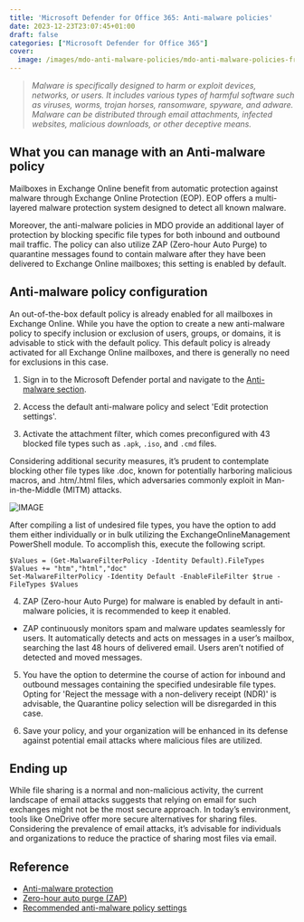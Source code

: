 ```yaml
---
title: 'Microsoft Defender for Office 365: Anti-malware policies'
date: 2023-12-23T23:07:45+01:00
draft: false
categories: ["Microsoft Defender for Office 365"]
cover: 
  image: /images/mdo-anti-malware-policies/mdo-anti-malware-policies-front.png
---
```


> _Malware is specifically designed to harm or exploit devices, networks, or users. It includes various types of harmful software such as viruses, worms, trojan horses, ransomware, spyware, and adware. Malware can be distributed through email attachments, infected websites, malicious downloads, or other deceptive means._

## What you can manage with an Anti-malware policy
Mailboxes in Exchange Online benefit from automatic protection against malware through Exchange Online Protection (EOP). EOP offers a multi-layered malware protection system designed to detect all known malware.

Moreover, the anti-malware policies in MDO provide an additional layer of protection by blocking specific file types for both inbound and outbound mail traffic. The policy can also utilize ZAP (Zero-hour Auto Purge) to quarantine messages found to contain malware after they have been delivered to Exchange Online mailboxes; this setting is enabled by default.

## Anti-malware policy configuration
An out-of-the-box default policy is already enabled for all mailboxes in Exchange Online. While you have the option to create a new anti-malware policy to specify inclusion or exclusion of users, groups, or domains, it is advisable to stick with the default policy. This default policy is already activated for all Exchange Online mailboxes, and there is generally no need for exclusions in this case.

1. Sign in to the Microsoft Defender portal and navigate to the [Anti-malware section](https://security.microsoft.com/antimalwarev2).

2. Access the default anti-malware policy and select 'Edit protection settings'.

3. Activate the attachment filter, which comes preconfigured with 43 blocked file types such as ```.apk```, ```.iso```, and ```.cmd``` files.

Considering additional security measures, it’s prudent to contemplate blocking other file types like .doc, known for potentially harboring malicious macros, and .htm/.html files, which adversaries commonly exploit in Man-in-the-Middle (MITM) attacks.

![IMAGE](/images/mdo-anti-malware-policies/mdo-anti-malware-policies-aitm.png)

After compiling a list of undesired file types, you have the option to add them either individually or in bulk utilizing the ExchangeOnlineManagement PowerShell module. To accomplish this, execute the following script.

```
$Values = (Get-MalwareFilterPolicy -Identity Default).FileTypes
$Values += "htm","html","doc"
Set-MalwareFilterPolicy -Identity Default -EnableFileFilter $true -FileTypes $Values
```

4. ZAP (Zero-hour Auto Purge) for malware is enabled by default in anti-malware policies, it is recommended to keep it enabled.
  - ZAP continuously monitors spam and malware updates seamlessly for users. It automatically detects and acts on messages in a user’s mailbox, searching the last 48 hours of delivered email. Users aren’t notified of detected and moved messages.

5. You have the option to determine the course of action for inbound and outbound messages containing the specified undesirable file types. Opting for 'Reject the message with a non-delivery receipt (NDR)' is advisable, the Quarantine policy selection will be disregarded in this case.

6. Save your policy, and your organization will be enhanced in its defense against potential email attacks where malicious files are utilized.

## Ending up
While file sharing is a normal and non-malicious activity, the current landscape of email attacks suggests that relying on email for such exchanges might not be the most secure approach. In today’s environment, tools like OneDrive offer more secure alternatives for sharing files. Considering the prevalence of email attacks, it’s advisable for individuals and organizations to reduce the practice of sharing most files via email.

## Reference 
- [Anti-malware protection](https://learn.microsoft.com/en-us/microsoft-365/security/office-365-security/anti-malware-protection-about)
- [Zero-hour auto purge (ZAP)](https://learn.microsoft.com/en-us/microsoft-365/security/office-365-security/zero-hour-auto-purge)
- [Recommended anti-malware policy settings](https://learn.microsoft.com/en-us/microsoft-365/security/office-365-security/recommended-settings-for-eop-and-office365?view=o365-worldwide#eop-anti-malware-policy-settings)